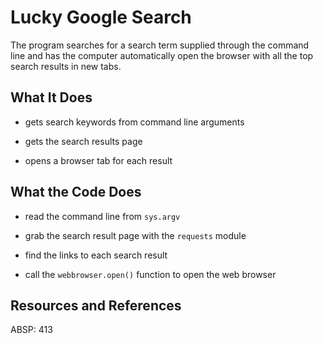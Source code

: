 # Lucky Google Search

The program searches for a search term supplied through the command line and has the computer automatically open the browser with all the top search results in new tabs.

## What It Does

* gets search keywords from command line arguments

* gets the search results page

* opens a browser tab for each result

## What the Code Does

* read the command line from `sys.argv`

* grab the search result page with the `requests` module

* find the links to each search result

* call the `webbrowser.open()` function to open the web browser

## Resources and References

ABSP:  413

